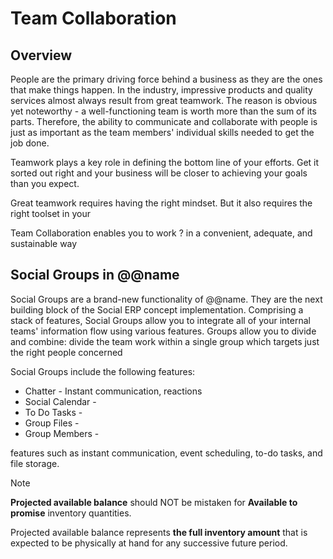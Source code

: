 # Team Collaboration

## Overview

People are the primary driving force behind a business as they are the ones that make things happen. 
In the industry, impressive products and quality services almost always result from great teamwork. 
The reason is obvious yet noteworthy - a well-functioning team is worth more than the sum of its parts. 
Therefore, the ability to communicate and collaborate with people is just as important as the team members' individual skills needed to get the job done.  

Teamwork plays a key role in defining the bottom line of your efforts. 
Get it sorted out right and your business will be closer to achieving your goals than you expect.  

Great teamwork requires having the right mindset. 
But it also requires the right toolset in your 

Team Collaboration enables you to work ? in a convenient, adequate, and sustainable way 

## Social Groups in @@name

Social Groups are a brand-new functionality of @@name. 
They are the next building block of the Social ERP concept implementation. 
Comprising a stack of features, Social Groups allow you to integrate all of your internal teams' information flow using various features. 
Groups allow you to divide and combine: divide the team work within a single group which targets just the right people concerned

Social Groups include the following features:  

* Chatter - Instant communication, reactions
* Social Calendar - 
* To Do Tasks - 
* Group Files - 
* Group Members - 

features such as instant communication, event scheduling, to-do tasks, and file storage. 





> [!NOTE]
> **Projected available balance** should NOT be mistaken for **Available to promise** inventory quantities.  
> 
> Projected available balance represents **the full inventory amount** that is expected to be physically at hand for any successive future period.  


